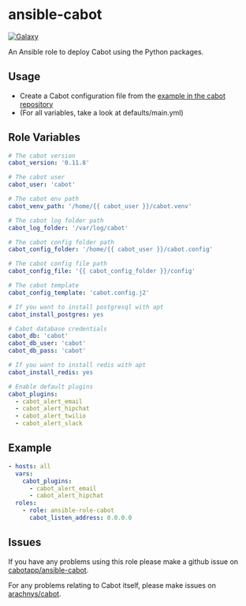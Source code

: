 # ansible-cabot
[![Galaxy](https://img.shields.io/badge/role-cabotapp.cabot-blue.svg?style=flat-square)](https://galaxy.ansible.com/cabotapp/cabot/)


An Ansible role to deploy Cabot using the Python packages.

## Usage

- Create a Cabot configuration file from the [example in the cabot repository](https://github.com/arachnys/cabot/blob/master/conf/production.env.example)
- (For all variables, take a look at defaults/main.yml)

## Role Variables

```yaml
# The cabot version
cabot_version: '0.11.8'

# The cabot user
cabot_user: 'cabot'

# The cabot env path
cabot_venv_path: '/home/{{ cabot_user }}/cabot.venv'

# The cabot log folder path
cabot_log_folder: '/var/log/cabot'

# The cabot config folder path
cabot_config_folder: '/home/{{ cabot_user }}/cabot.config'

# The cabot config file path
cabot_config_file: '{{ cabot_config_folder }}/config'

# The cabot template
cabot_config_template: 'cabot.config.j2'

# If you want to install postgresql with apt
cabot_install_postgres: yes

# Cabot database credentials
cabot_db: 'cabot'
cabot_db_user: 'cabot'
cabot_db_pass: 'cabot'

# If you want to install redis with apt
cabot_install_redis: yes

# Enable default plugins
cabot_plugins:
  - cabot_alert_email
  - cabot_alert_hipchat
  - cabot_alert_twilio
  - cabot_alert_slack
```

## Example

```yaml
- hosts: all
  vars:
    cabot_plugins:
      - cabot_alert_email
      - cabot_alert_hipchat
  roles:
    - role: ansible-role-cabot
      cabot_listen_address: 0.0.0.0
```

## Issues

If you have any problems using this role please make a github issue on [cabotapp/ansible-cabot](https://github.com/cabotapp/ansible-cabot/issues).

For any problems relating to Cabot itself, please make issues on [arachnys/cabot](https://github.com/arachnys/cabot/issues).
